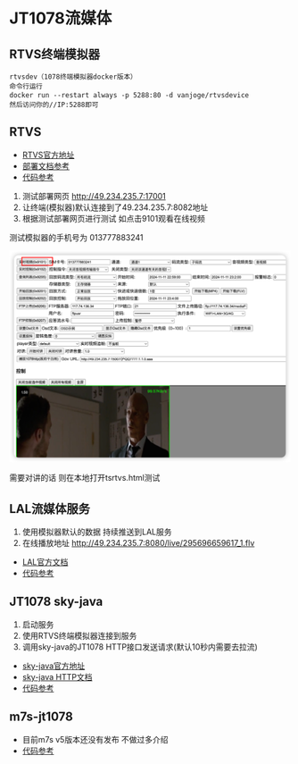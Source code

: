 # JT1078流媒体

<h2 id="rtvs-dev"> RTVS终端模拟器 </h2>

```
rtvsdev（1078终端模拟器docker版本）
命令行运行
docker run --restart always -p 5288:80 -d vanjoge/rtvsdevice
然后访问你的//IP:5288即可

```

<h2 id="rtvs"> RTVS </h2>

- [RTVS官方地址](https://gitee.com/vanjoge/RTVS)
- [部署文档参考](https://blog.csdn.net/vanjoge/article/details/108319078)
- [代码参考](./rtvs/main.go)

1. 测试部署网页 http://49.234.235.7:17001
2. 让终端(模拟器)默认连接到了49.234.235.7:8082地址
3. 根据测试部署网页进行测试 如点击9101观看在线视频

测试模拟器的手机号为 013777883241

![9101实时视频测试](./data/rtvs9101.png)

需要对讲的话 则在本地打开tsrtvs.html测试

<h2 id="lal"> LAL流媒体服务 </h2>

1. 使用模拟器默认的数据 持续推送到LAL服务
2. 在线播放地址 http://49.234.235.7:8080/live/295696659617_1.flv
- [LAL官方文档](https://pengrl.com/lal/#/streamurllist)
- [代码参考](./lal/main.go)

<h2 id="sky-java"> JT1078 sky-java </h2>

1. 启动服务
2. 使用RTVS终端模拟器连接到服务
3. 调用sky-java的JT1078 HTTP接口发送请求(默认10秒内需要去拉流)
- [sky-java官方地址](https://gitee.com/hui_hui_zhou/open-source-repository)
- [sky-java HTTP文档](http://222.244.144.181:9991/doc.html)
- [代码参考](./sky/java/main.go)

<h2 id="m7s"> m7s-jt1078 </h2>

- 目前m7s v5版本还没有发布 不做过多介绍
- [代码参考](./m7s/main.go)